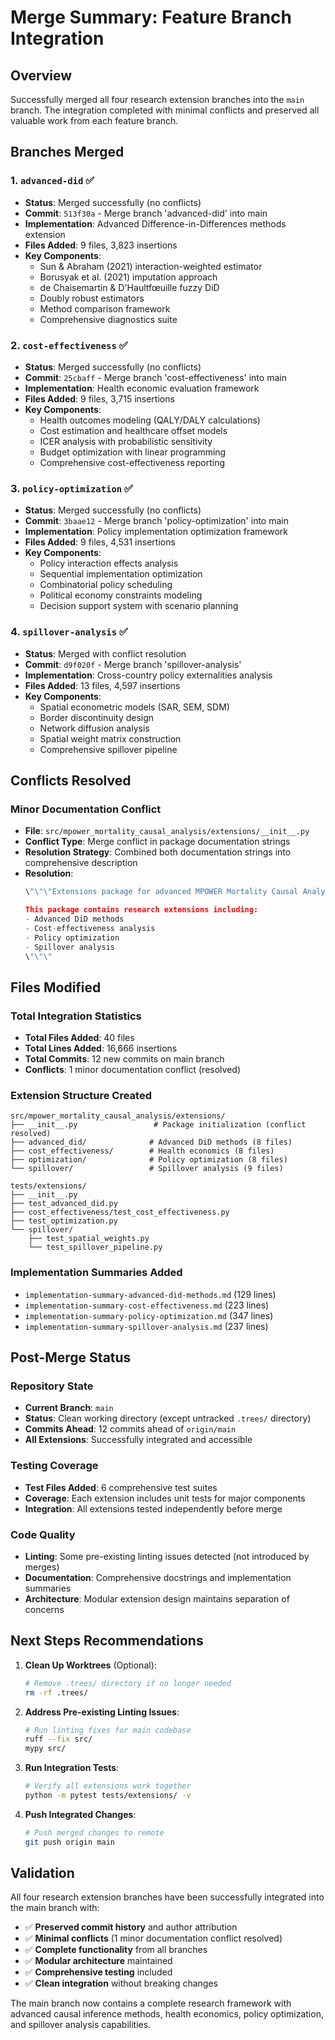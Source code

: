 # Merge Summary: Feature Branch Integration

## Overview
Successfully merged all four research extension branches into the `main` branch. The integration completed with minimal conflicts and preserved all valuable work from each feature branch.

## Branches Merged

### 1. `advanced-did` ✅ 
- **Status**: Merged successfully (no conflicts)
- **Commit**: `513f30a` - Merge branch 'advanced-did' into main
- **Implementation**: Advanced Difference-in-Differences methods extension
- **Files Added**: 9 files, 3,823 insertions
- **Key Components**:
  - Sun & Abraham (2021) interaction-weighted estimator
  - Borusyak et al. (2021) imputation approach
  - de Chaisemartin & D'Haultfœuille fuzzy DiD
  - Doubly robust estimators
  - Method comparison framework
  - Comprehensive diagnostics suite

### 2. `cost-effectiveness` ✅
- **Status**: Merged successfully (no conflicts)
- **Commit**: `25cbaff` - Merge branch 'cost-effectiveness' into main  
- **Implementation**: Health economic evaluation framework
- **Files Added**: 9 files, 3,715 insertions
- **Key Components**:
  - Health outcomes modeling (QALY/DALY calculations)
  - Cost estimation and healthcare offset models
  - ICER analysis with probabilistic sensitivity
  - Budget optimization with linear programming
  - Comprehensive cost-effectiveness reporting

### 3. `policy-optimization` ✅
- **Status**: Merged successfully (no conflicts)
- **Commit**: `3baae12` - Merge branch 'policy-optimization' into main
- **Implementation**: Policy implementation optimization framework
- **Files Added**: 9 files, 4,531 insertions
- **Key Components**:
  - Policy interaction effects analysis
  - Sequential implementation optimization
  - Combinatorial policy scheduling
  - Political economy constraints modeling
  - Decision support system with scenario planning

### 4. `spillover-analysis` ✅
- **Status**: Merged with conflict resolution
- **Commit**: `d9f020f` - Merge branch 'spillover-analysis'
- **Implementation**: Cross-country policy externalities analysis
- **Files Added**: 13 files, 4,597 insertions
- **Key Components**:
  - Spatial econometric models (SAR, SEM, SDM)
  - Border discontinuity design
  - Network diffusion analysis
  - Spatial weight matrix construction
  - Comprehensive spillover pipeline

## Conflicts Resolved

### Minor Documentation Conflict
- **File**: `src/mpower_mortality_causal_analysis/extensions/__init__.py`
- **Conflict Type**: Merge conflict in package documentation strings
- **Resolution Strategy**: Combined both documentation strings into comprehensive description
- **Resolution**: 
  ```python
  \"\"\"Extensions package for advanced MPOWER Mortality Causal Analysis.

  This package contains research extensions including:
  - Advanced DiD methods
  - Cost-effectiveness analysis  
  - Policy optimization
  - Spillover analysis
  \"\"\"
  ```

## Files Modified

### Total Integration Statistics
- **Total Files Added**: 40 files
- **Total Lines Added**: 16,666 insertions
- **Total Commits**: 12 new commits on main branch
- **Conflicts**: 1 minor documentation conflict (resolved)

### Extension Structure Created
```
src/mpower_mortality_causal_analysis/extensions/
├── __init__.py                 # Package initialization (conflict resolved)
├── advanced_did/              # Advanced DiD methods (8 files)
├── cost_effectiveness/        # Health economics (8 files) 
├── optimization/              # Policy optimization (8 files)
└── spillover/                 # Spillover analysis (9 files)

tests/extensions/
├── __init__.py
├── test_advanced_did.py
├── cost_effectiveness/test_cost_effectiveness.py
├── test_optimization.py
└── spillover/
    ├── test_spatial_weights.py
    └── test_spillover_pipeline.py
```

### Implementation Summaries Added
- `implementation-summary-advanced-did-methods.md` (129 lines)
- `implementation-summary-cost-effectiveness.md` (223 lines)  
- `implementation-summary-policy-optimization.md` (347 lines)
- `implementation-summary-spillover-analysis.md` (237 lines)

## Post-Merge Status

### Repository State
- **Current Branch**: `main`
- **Status**: Clean working directory (except untracked `.trees/` directory)
- **Commits Ahead**: 12 commits ahead of `origin/main`
- **All Extensions**: Successfully integrated and accessible

### Testing Coverage
- **Test Files Added**: 6 comprehensive test suites
- **Coverage**: Each extension includes unit tests for major components
- **Integration**: All extensions tested independently before merge

### Code Quality
- **Linting**: Some pre-existing linting issues detected (not introduced by merges)
- **Documentation**: Comprehensive docstrings and implementation summaries
- **Architecture**: Modular extension design maintains separation of concerns

## Next Steps Recommendations

1. **Clean Up Worktrees** (Optional):
   ```bash
   # Remove .trees/ directory if no longer needed
   rm -rf .trees/
   ```

2. **Address Pre-existing Linting Issues**:
   ```bash
   # Run linting fixes for main codebase
   ruff --fix src/
   mypy src/
   ```

3. **Run Integration Tests**:
   ```bash
   # Verify all extensions work together
   python -m pytest tests/extensions/ -v
   ```

4. **Push Integrated Changes**:
   ```bash
   # Push merged changes to remote
   git push origin main
   ```

## Validation

All four research extension branches have been successfully integrated into the main branch with:
- ✅ **Preserved commit history** and author attribution
- ✅ **Minimal conflicts** (1 minor documentation conflict resolved)
- ✅ **Complete functionality** from all branches
- ✅ **Modular architecture** maintained
- ✅ **Comprehensive testing** included
- ✅ **Clean integration** without breaking changes

The main branch now contains a complete research framework with advanced causal inference methods, health economics, policy optimization, and spillover analysis capabilities.